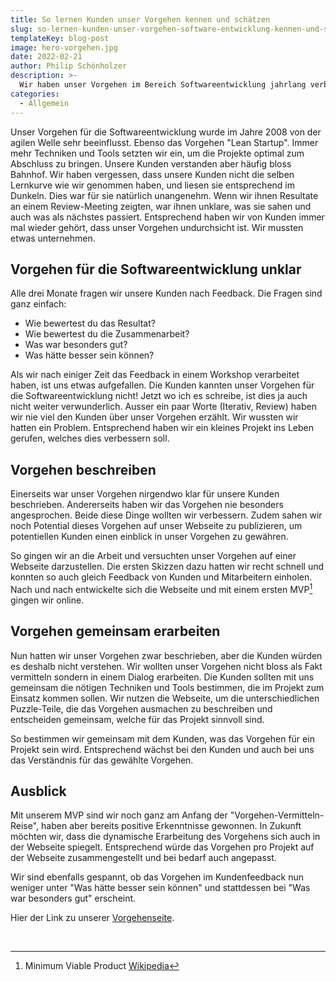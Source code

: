 ```yaml
---
title: So lernen Kunden unser Vorgehen kennen und schätzen
slug: so-lernen-kunden-unser-vorgehen-software-entwicklung-kennen-und-schaetzen
templateKey: blog-post
image: hero-vorgehen.jpg
date: 2022-02-21
author: Philip Schönholzer
description: >-
  Wir haben unser Vorgehen im Bereich Softwareentwicklung jahrlang verbessert und weiterentwickelt. Dabei blieben die Kunden häufig auf der Strecke. Für uns war sonnenklar, wie ein Projekt entwickelt werden sollte. Die Kunden aber waren unsicher, was sie erwartet und was wann passiert.
categories:
  - Allgemein
---
```


Unser Vorgehen für die Softwareentwicklung wurde im Jahre 2008 von der agilen Welle sehr beeinflusst. Ebenso das Vorgehen "Lean Startup". Immer mehr Techniken und Tools setzten wir ein, um die Projekte optimal zum Abschluss zu bringen. Unsere Kunden verstanden aber häufig bloss Bahnhof. Wir haben vergessen, dass unsere Kunden nicht die selben Lernkurve wie wir genommen haben, und liesen sie entsprechend im Dunkeln. Dies war für sie natürlich unangenehm. Wenn wir ihnen Resultate an einem Review-Meeting zeigten, war ihnen unklare, was sie sahen und auch was als nächstes passiert. Entsprechend haben wir von Kunden immer mal wieder gehört, dass unser Vorgehen undurchsicht ist. Wir mussten etwas unternehmen.

## Vorgehen für die Softwareentwicklung unklar

Alle drei Monate fragen wir unsere Kunden nach Feedback. Die Fragen sind ganz einfach:

- Wie bewertest du das Resultat?
- Wie bewertest du die Zusammenarbeit?
- Was war besonders gut?
- Was hätte besser sein können?

Als wir nach einiger Zeit das Feedback in einem Workshop verarbeitet haben, ist uns etwas aufgefallen. Die Kunden kannten unser Vorgehen für die Softwareentwicklung nicht! Jetzt wo ich es schreibe, ist dies ja auch nicht weiter verwunderlich. Ausser ein paar Worte (Iterativ, Review) haben wir nie viel den Kunden über unser Vorgehen erzählt. Wir wussten wir hatten ein Problem. Entsprechend haben wir ein kleines Projekt ins Leben gerufen, welches dies verbessern soll.

## Vorgehen beschreiben

Einerseits war unser Vorgehen nirgendwo klar für unsere Kunden beschrieben. Andererseits haben wir das Vorgehen nie besonders angesprochen. Beide diese Dinge wollten wir verbessern. Zudem sahen wir noch Potential dieses Vorgehen auf unser Webseite zu publizieren, um potentiellen Kunden einen einblick in unser Vorgehen zu gewähren.

So gingen wir an die Arbeit und versuchten unser Vorgehen auf einer Webseite darzustellen. Die ersten Skizzen dazu hatten wir recht schnell und konnten so auch gleich Feedback von Kunden und Mitarbeitern einholen. Nach und nach entwickelte sich die Webseite und mit einem ersten MVP[^1] gingen wir online.

## Vorgehen gemeinsam erarbeiten

Nun hatten wir unser Vorgehen zwar beschrieben, aber die Kunden würden es deshalb nicht verstehen. Wir wollten unser Vorgehen nicht bloss als Fakt vermitteln sondern in einem Dialog erarbeiten. Die Kunden sollten mit uns gemeinsam die nötigen Techniken und Tools bestimmen, die im Projekt zum Einsatz kommen sollen. Wir nutzen die Webseite, um die unterschiedlichen Puzzle-Teile, die das Vorgehen ausmachen zu beschreiben und entscheiden gemeinsam, welche für das Projekt sinnvoll sind.

So bestimmen wir gemeinsam mit dem Kunden, was das Vorgehen für ein Projekt sein wird. Entsprechend wächst bei den Kunden und auch bei uns das Verständnis für das gewählte Vorgehen.

## Ausblick

Mit unserem MVP sind wir noch ganz am Anfang der "Vorgehen-Vermitteln-Reise", haben aber bereits positive Erkenntnisse gewonnen. In Zukunft möchten wir, dass die dynamische Erarbeitung des Vorgehens sich auch in der Webseite spiegelt. Entsprechend würde das Vorgehen pro Projekt auf der Webseite zusammengestellt und bei bedarf auch angepasst.

Wir sind ebenfalls gespannt, ob das Vorgehen im Kundenfeedback nun weniger unter "Was hätte besser sein können" und stattdessen bei "Was war besonders gut" erscheint.

Hier der Link zu unserer [Vorgehenseite](/vorgehen).

&nbsp;

[^1]: Minimum Viable Product [Wikipedia](https://de.wikipedia.org/wiki/Minimum_Viable_Product)